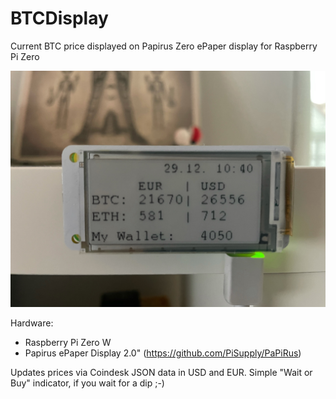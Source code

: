 # BTCDisplay
Current BTC price displayed on Papirus Zero ePaper display for Raspberry Pi Zero

![Display](https://github.com/schech1/BTCDisplay/blob/main/BTCDisplay.jpeg)

Hardware: 
+ Raspberry Pi Zero W
+ Papirus ePaper Display 2.0" (https://github.com/PiSupply/PaPiRus)

Updates prices via Coindesk JSON data in USD and EUR.
Simple "Wait or Buy" indicator, if you wait for a dip ;-)

